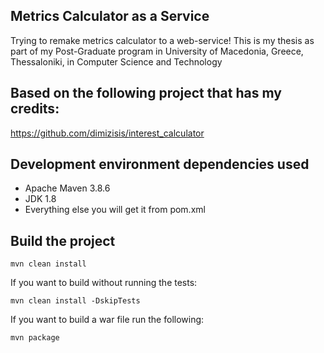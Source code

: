 Metrics Calculator as a Service
-
Trying to remake metrics calculator to a web-service! This is my thesis as part of my Post-Graduate program in University of Macedonia, Greece, Thessaloniki, in Computer Science and Technology


Based on the following project that has my credits:
-
https://github.com/dimizisis/interest_calculator


Development environment dependencies used
-
- Apache Maven 3.8.6  
- JDK 1.8
- Everything else you will get it from pom.xml

Build the project
-
    mvn clean install

If you want to build without running the tests:
    
    mvn clean install -DskipTests

If you want to build a war file run the following:
    
    mvn package

